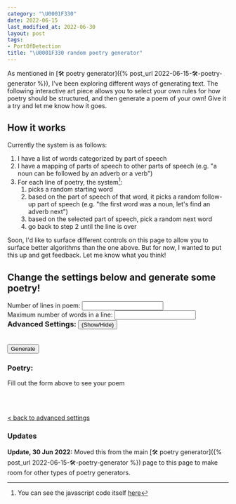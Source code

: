 ```yaml
---
category: "\U0001F330"
date: 2022-06-15
last_modified_at: 2022-06-30
layout: post
tags:
- PortOfDetection
title: "\U0001F330 random poetry generator"
---
```


As mentioned in [🛠️ poetry generator]({% post_url 2022-06-15-🛠️-poetry-generator %}), I've been exploring different ways of generating text. The following interactive art piece allows you to select your own rules for how poetry should be structured, and then generate a poem of your own! Give it a try and let me know how it goes.
## How it works
Currently the system is as follows:
1. I have a list of words categorized by part of speech
2. I have a mapping of parts of speech to other parts of speech (e.g. "a noun can be followed by an adverb or a verb")
3. For each line of poetry, the system[^1]:
	1. picks a random starting word
	2. based on the part of speech of that word, it picks a random follow-up part of speech (e.g. "the first word was a noun, let's find an adverb next")
	3. based on the selected part of speech, pick a random next word
	4. go back to step 2 until the line is over

[^1]: You can see the javascript code itself [here](/assets/js/poetry_generator.js)

Soon, I'd like to surface different controls on this page to allow you to surface better algorithms than the one above. But for now, I wanted to put this up and get feedback. Let me know what you think!

## Change the settings below and generate some poetry!
<script type='text/javascript' src="/assets/js/poetry_generator.js"></script>
<script>
	let num_lines;
	let max_words;
	function getParameters() {
		let paramString = urlString.split('?')[1];
		let queryString = new URLSearchParams(paramString);
		for(let pair of queryString.entries()) {
			console.log("Key is:" + pair[0]);
			console.log("Value is:" + pair[1]);
		}
	}
</script>
<form action="#" onsubmit="onSubmit(); return false;">
	<label for="num_lines">Number of lines in poem:</label>
	<input type="number" id="num_lines" name="num_lines">
	<br/>
	<label for="max_line_length">Maximum number of words in a line:</label>
	<input type="number" id="max_line_length" name="max_line_length">
	<br/>
	<div><h3 style="display: inline">Advanced Settings:</h3> <button style="display: inline" type="button" onclick="return showOrHideAdvanced()">(Show/Hide)</button></div>
	<div id="advanced_settings" style="display: none">
		<p>The algorithm picks words based on parts of speech as shown by the table below. (e.g. an adverb can be followed by another adverb or a verb, etc). You can add and remove parts of speech from the table below and then hit generate to change how the algorithm picks words. For examples for the parts of speech, see <a href="#pos_examples">here</a></p>
		<table id="interactive_pos_table"></table>
	</div>
	<br/><br/>
	<input type="submit" value="Generate"/>
</form>

<h3>Poetry:</h3>
<p id="poem">Fill out the form above to see your poem</p>
<br/>
<br/>
<div id="send_me_box" style="display: none">Like what you made?
<a id="send_me_link">Send Me Your Poem</a> or <a href="https://twitter.com/intent/tweet?via={{site.twitter_username}}&url={{ site.url | append: page.url | append: '?ref=twitter_share' | url_encode}}">tweet at me</a></div>

<a href="#advanced_settings">\< back to advanced settings</a>
<ul id="pos_examples"></ul>

### Updates
**Update, 30 Jun 2022:** Moved this from the main [🛠️ poetry generator]({% post_url 2022-06-15-🛠️-poetry-generator %}) page to this page to make room for other types of poetry generators.